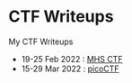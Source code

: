 # CTF Writeups

My CTF Writeups

- 19-25 Feb 2022 : [MHS CTF](MHSCTF2022/README.md)
- 15-29 Mar 2022 : [picoCTF](picoCTF2022/README.md)
